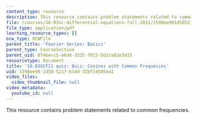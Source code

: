 ```yaml
---
content_type: resource
description: This resource contains problem statements related to common frequencies.
file: /courses/18-03sc-differential-equations-fall-2011/1598ee901d505217b14d32bf14505aa1_MIT18_03SCF11_s21_3quizq.pdf
file_type: application/pdf
learning_resource_types: []
ocw_type: OCWFile
parent_title: 'Fourier Series: Basics'
parent_type: CourseSection
parent_uid: 074becc5-a6a6-3335-7815-bb2ca82e3a15
resourcetype: Document
title: '18.03SCF11 quiz: Quiz: Cosines with Common Frequecies'
uid: 1598ee90-1d50-5217-b14d-32bf14505aa1
video_files:
  video_thumbnail_file: null
video_metadata:
  youtube_id: null
---
```

This resource contains problem statements related to common frequencies.

